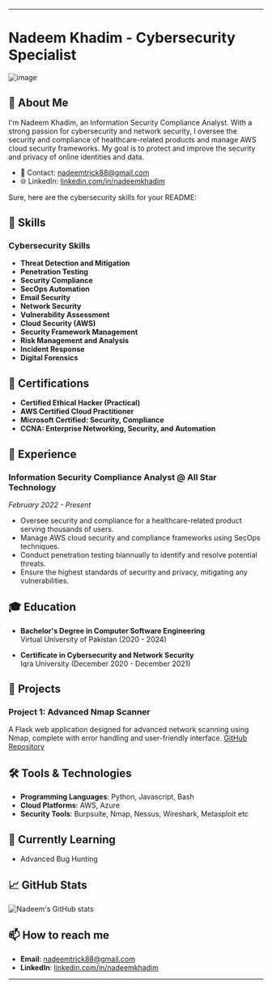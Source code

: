 

---

# Nadeem Khadim - Cybersecurity Specialist

![image](https://github.com/NadeemKhadim/nadeemkhadim.github.io/assets/123836307/29809c3b-3f55-4367-97a7-14f22fcd3ab0)



## 👋 About Me

I'm Nadeem Khadim, an Information Security Compliance Analyst. With a strong passion for cybersecurity and network security, I oversee the security and compliance of healthcare-related products and manage AWS cloud security frameworks. My goal is to protect and improve the security and privacy of online identities and data.

- 📧 Contact: [nadeemtrick88@gmail.com](mailto:nadeemtrick88@gmail.com)
- 🌐 LinkedIn: [linkedin.com/in/nadeemkhadim](https://www.linkedin.com/in/nadeemkhadim)

Sure, here are the cybersecurity skills for your README:


## 🚀 Skills

### Cybersecurity Skills

- **Threat Detection and Mitigation**
- **Penetration Testing**
- **Security Compliance**
- **SecOps Automation**
- **Email Security**
- **Network Security**
- **Vulnerability Assessment**
- **Cloud Security (AWS)**
- **Security Framework Management**
- **Risk Management and Analysis**
- **Incident Response**
- **Digital Forensics**

## 📜 Certifications

- **Certified Ethical Hacker (Practical)**
- **AWS Certified Cloud Practitioner**
- **Microsoft Certified: Security, Compliance**
- **CCNA: Enterprise Networking, Security, and Automation**

## 💼 Experience

### Information Security Compliance Analyst @ All Star Technology
*February 2022 - Present*

- Oversee security and compliance for a healthcare-related product serving thousands of users.
- Manage AWS cloud security and compliance frameworks using SecOps techniques.
- Conduct penetration testing biannually to identify and resolve potential threats.
- Ensure the highest standards of security and privacy, mitigating any vulnerabilities.

## 🎓 Education

- **Bachelor's Degree in Computer Software Engineering**  
  Virtual University of Pakistan (2020 - 2024)

- **Certificate in Cybersecurity and Network Security**  
  Iqra University (December 2020 - December 2021)

## 🔧 Projects

### Project 1: Advanced Nmap Scanner
A Flask web application designed for advanced network scanning using Nmap, complete with error handling and user-friendly interface. [GitHub Repository](https://github.com/yourusername/nmap-scanner)


## 🛠️ Tools & Technologies

- **Programming Languages**: Python, Javascript, Bash
- **Cloud Platforms**: AWS, Azure
- **Security Tools**: Burpsuite, Nmap, Nessus, Wireshark, Metasploit etc

## 🌱 Currently Learning

- Advanced Bug Hunting 

## 📈 GitHub Stats

![Nadeem's GitHub stats](https://github-readme-stats.vercel.app/api?username=yourusername&show_icons=true&theme=radical)

## 📫 How to reach me

- **Email**: [nadeemtrick88@gmail.com](mailto:nadeemtrick88@gmail.com)
- **LinkedIn**: [linkedin.com/in/nadeemkhadim](https://www.linkedin.com/in/nadeemkhadim)

---
